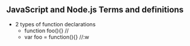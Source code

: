 ## JavaScript and Node.js Terms and definitions  

  * 2 types of function declarations  
    * function foo(){} //
    * var foo = function(){} //:w
    
